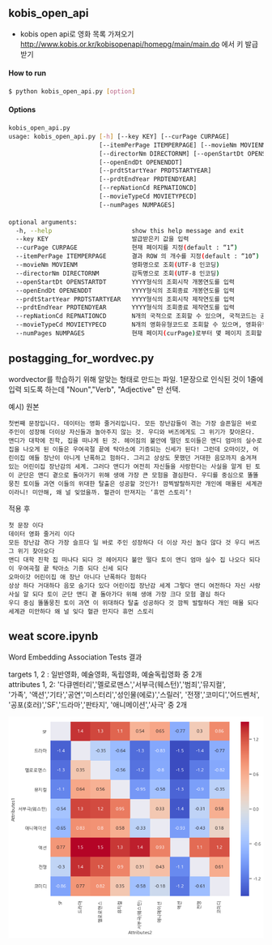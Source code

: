 ## kobis_open_api
- kobis open api로 영화 목록 가져오기
http://www.kobis.or.kr/kobisopenapi/homepg/main/main.do 에서 키 발급받기

#### How to run
```bash
$ python kobis_open_api.py [option]
```

#### Options
```bash
kobis_open_api.py
usage: kobis_open_api.py [-h] [--key KEY] [--curPage CURPAGE]
                         [--itemPerPage ITEMPERPAGE] [--movieNm MOVIENM]
                         [--directorNm DIRECTORNM] [--openStartDt OPENSTARTDT]
                         [--openEndDt OPENENDDT]
                         [--prdtStartYear PRDTSTARTYEAR]
                         [--prdtEndYear PRDTENDYEAR]
                         [--repNationCd REPNATIONCD]
                         [--movieTypeCd MOVIETYPECD]
                         [--numPages NUMPAGES]

optional arguments:
  -h, --help                      show this help message and exit
  --key KEY                       발급받은키 값을 입력
  --curPage CURPAGE               현재 페이지를 지정(default : “1”)
  --itemPerPage ITEMPERPAGE       결과 ROW 의 개수를 지정(default : “10”)
  --movieNm MOVIENM               영화명으로 조회(UTF-8 인코딩)
  --directorNm DIRECTORNM         감독명으로 조회(UTF-8 인코딩)
  --openStartDt OPENSTARTDT       YYYY형식의 조회시작 개봉연도를 입력
  --openEndDt OPENENDDT           YYYY형식의 조회종료 개봉연도를 입력
  --prdtStartYear PRDTSTARTYEAR   YYYY형식의 조회시작 제작연도를 입력
  --prdtEndYear PRDTENDYEAR       YYYY형식의 조회종료 제작연도를 입력
  --repNationCd REPNATIONCD       N개의 국적으로 조회할 수 있으며, 국적코드는 공통코드 조회 서비스에서 “2204” 로서 조회된 국적코드(default : 전체)
  --movieTypeCd MOVIETYPECD       N개의 영화유형코드로 조회할 수 있으며, 영화유형코드는 공통코드 조회 서비스에서 “2201”로서 조회된 영화유형코드(default: 전체)
  --numPages NUMPAGES             현재 페이지(curPage)로부터 몇 페이지 조회할 것인지(default="1")  
```

## postagging_for_wordvec.py
wordvector를 학습하기 위해 알맞는 형태로 만드는 파일.
1문장으로 인식된 것이 1줄에 입력 되도록 하는데 "Noun","Verb", "Adjective" 만 선택.

예시)
원본
```
첫번째 문장입니다. 데이터는 영화 줄거리입니다. 모든 장난감들이 겪는 가장 슬픈일은 바로 주인이 성장해 더이상 자신들과 놀아주지 않는 것. 우디와 버즈에게도 그 위기가 찾아온다. 앤디가 대학에 진학, 집을 떠나게 된 것. 헤어짐의 불안에 떨던 토이들은 앤디 엄마의 실수로 집을 나오게 된 이들은 우여곡절 끝에 탁아소에 기증되는 신세가 된다! 그런데 오마이갓, 어린이집 애들 장난이 아니게 난폭하고 험하다. 그리고 상상도 못했던 거대한 음모까지 숨겨져 있는 어린이집 장난감의 세계. 그러다 앤디가 여전히 자신들을 사랑한다는 사실을 알게 된 토이 군단은 앤디 곁으로 돌아가기 위해 생애 가장 큰 모험을 결심한다. 우디를 중심으로 똘똘뭉친 토이들 과연 이들의 위대한 탈출은 성공할 것인가! 깜찍발랄하지만 개인에 매몰된 세계관이라니! 미안해, 왜 널 잊었을까. 혈관이 만져지는 ‘휴먼 스토리’! 
```

적용 후
```
첫 문장 이다 
데이터 영화 줄거리 이다 
모든 장난감 겪다 가장 슬프다 일 바로 주인 성장하다 더 이상 자신 놀다 않다 것 우디 버즈 그 위기 찾아오다 
앤디 대학 진학 집 떠나다 되다 것 헤어지다 불안 떨다 토이 앤디 엄마 실수 집 나오다 되다 이 우여곡절 끝 탁아소 기증 되다 신세 되다 
오마이갓 어린이집 애 장난 아니다 난폭하다 험하다 
상상 하다 거대하다 음모 숨기다 있다 어린이집 장난감 세계 그렇다 앤디 여전하다 자신 사랑 사실 알 되다 토이 군단 앤디 곁 돌아가다 위해 생애 가장 크다 모험 결심 하다 
우디 중심 똘똘뭉친 토이 과연 이 위대하다 탈출 성공하다 것 깜찍 발랄하다 개인 매몰 되다 세계관 미안하다 왜 널 잊다 혈관 만지다 휴먼 스토리
```


## weat score.ipynb
Word Embedding Association Tests 결과  
  
targets 1, 2 : 일반영화, 예술영화, 독립영화, 예술독립영화 중 2개  
attributes 1, 2: '다큐멘터리','멜로로맨스','서부극(웨스턴)','범죄','뮤지컬',  
              '가족', '액션','기타','공연','미스터리','성인물(에로)','스릴러',
              '전쟁','코미디','어드벤처', '공포(호러)','SF','드라마','판타지',
              '애니메이션','사극' 중 2개  
              
![Alt Text](./image/weat_score_1.png)
